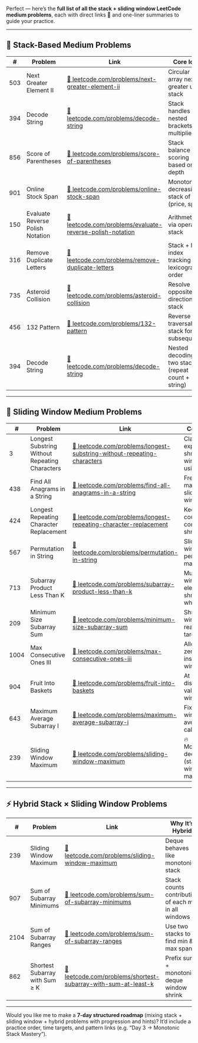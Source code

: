 Perfect — here’s the **full list of all the stack + sliding window LeetCode medium problems**, each with direct links 🔗 and one-liner summaries to guide your practice.

---

## 🧱 **Stack-Based Medium Problems**

| #   | Problem                          | Link                                                                                                                         | Core Idea                                              |
| --- | -------------------------------- | ---------------------------------------------------------------------------------------------------------------------------- | ------------------------------------------------------ |
| 503 | Next Greater Element II          | [🔗 leetcode.com/problems/next-greater-element-ii](https://leetcode.com/problems/next-greater-element-ii/)                   | Circular array next greater using stack                |
| 394 | Decode String                    | [🔗 leetcode.com/problems/decode-string](https://leetcode.com/problems/decode-string/)                                       | Stack handles nested brackets + multipliers            |
| 856 | Score of Parentheses             | [🔗 leetcode.com/problems/score-of-parentheses](https://leetcode.com/problems/score-of-parentheses/)                         | Stack balance scoring based on depth                   |
| 901 | Online Stock Span                | [🔗 leetcode.com/problems/online-stock-span](https://leetcode.com/problems/online-stock-span/)                               | Monotonic decreasing stack of (price, span)            |
| 150 | Evaluate Reverse Polish Notation | [🔗 leetcode.com/problems/evaluate-reverse-polish-notation](https://leetcode.com/problems/evaluate-reverse-polish-notation/) | Arithmetic via operand stack                           |
| 316 | Remove Duplicate Letters         | [🔗 leetcode.com/problems/remove-duplicate-letters](https://leetcode.com/problems/remove-duplicate-letters/)                 | Stack + last index tracking for lexicographic order    |
| 735 | Asteroid Collision               | [🔗 leetcode.com/problems/asteroid-collision](https://leetcode.com/problems/asteroid-collision/)                             | Resolve opposite directions via stack                  |
| 456 | 132 Pattern                      | [🔗 leetcode.com/problems/132-pattern](https://leetcode.com/problems/132-pattern/)                                           | Reverse traversal + stack for subsequence              |
| 394 | Decode String                    | [🔗 leetcode.com/problems/decode-string](https://leetcode.com/problems/decode-string/)                                       | Nested decoding via two stacks (repeat count + string) |

---

## 📏 **Sliding Window Medium Problems**

| #    | Problem                                        | Link                                                                                                                                                     | Core Idea                                  |
| ---- | ---------------------------------------------- | -------------------------------------------------------------------------------------------------------------------------------------------------------- | ------------------------------------------ |
| 3    | Longest Substring Without Repeating Characters | [🔗 leetcode.com/problems/longest-substring-without-repeating-characters](https://leetcode.com/problems/longest-substring-without-repeating-characters/) | Classic expand-shrink window using set     |
| 438  | Find All Anagrams in a String                  | [🔗 leetcode.com/problems/find-all-anagrams-in-a-string](https://leetcode.com/problems/find-all-anagrams-in-a-string/)                                   | Frequency maps in sliding window           |
| 424  | Longest Repeating Character Replacement        | [🔗 leetcode.com/problems/longest-repeating-character-replacement](https://leetcode.com/problems/longest-repeating-character-replacement/)               | Keep max count to control shrink           |
| 567  | Permutation in String                          | [🔗 leetcode.com/problems/permutation-in-string](https://leetcode.com/problems/permutation-in-string/)                                                   | Sliding window permutation match           |
| 713  | Subarray Product Less Than K                   | [🔗 leetcode.com/problems/subarray-product-less-than-k](https://leetcode.com/problems/subarray-product-less-than-k/)                                     | Multiply window elements, shrink when ≥ K  |
| 209  | Minimum Size Subarray Sum                      | [🔗 leetcode.com/problems/minimum-size-subarray-sum](https://leetcode.com/problems/minimum-size-subarray-sum/)                                           | Shrink window to reach target sum          |
| 1004 | Max Consecutive Ones III                       | [🔗 leetcode.com/problems/max-consecutive-ones-iii](https://leetcode.com/problems/max-consecutive-ones-iii/)                                             | Allow K zeros to flip inside window        |
| 904  | Fruit Into Baskets                             | [🔗 leetcode.com/problems/fruit-into-baskets](https://leetcode.com/problems/fruit-into-baskets/)                                                         | At most 2 distinct values in window        |
| 643  | Maximum Average Subarray I                     | [🔗 leetcode.com/problems/maximum-average-subarray-i](https://leetcode.com/problems/maximum-average-subarray-i/)                                         | Fixed window average calculation           |
| 239  | Sliding Window Maximum                         | [🔗 leetcode.com/problems/sliding-window-maximum](https://leetcode.com/problems/sliding-window-maximum/)                                                 | 🔥 Monotonic deque (stack-like window max) |

---

## ⚡ **Hybrid Stack × Sliding Window Problems**

| #    | Problem                        | Link                                                                                                                                   | Why It’s Hybrid                                      |
| ---- | ------------------------------ | -------------------------------------------------------------------------------------------------------------------------------------- | ---------------------------------------------------- |
| 239  | Sliding Window Maximum         | [🔗 leetcode.com/problems/sliding-window-maximum](https://leetcode.com/problems/sliding-window-maximum/)                               | Deque behaves like monotonic stack                   |
| 907  | Sum of Subarray Minimums       | [🔗 leetcode.com/problems/sum-of-subarray-minimums](https://leetcode.com/problems/sum-of-subarray-minimums/)                           | Stack counts contribution of each min in all windows |
| 2104 | Sum of Subarray Ranges         | [🔗 leetcode.com/problems/sum-of-subarray-ranges](https://leetcode.com/problems/sum-of-subarray-ranges/)                               | Use two stacks to find min & max spans               |
| 862  | Shortest Subarray with Sum ≥ K | [🔗 leetcode.com/problems/shortest-subarray-with-sum-at-least-k](https://leetcode.com/problems/shortest-subarray-with-sum-at-least-k/) | Prefix sum + monotonic deque window shrink           |

---

Would you like me to make a **7-day structured roadmap** (mixing stack + sliding window + hybrid problems with progression and hints)?
It’d include a practice order, time targets, and pattern links (e.g. “Day 3 → Monotonic Stack Mastery”).
